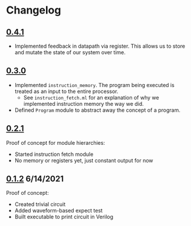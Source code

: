# Changelog

## [0.4.1](https://github.com/askvortsov1/hardcaml-mips/compare/v0.3.0...v0.4.1)

- Implemented feedback in datapath via register. This allows us to store and mutate the state of our system over time.
  
## [0.3.0](https://github.com/askvortsov1/hardcaml-mips/compare/v0.2.0...v0.3.0)

- Implemented `instruction_memory`. The program being executed is treated as an input to the entire processor.
  - See `instruction_fetch.ml` for an explanation of why we implemented instruction memory the way we did.
- Defined `Program` module to abstract away the concept of a program.

## [0.2.1](https://github.com/askvortsov1/hardcaml-mips/compare/v0.1.2...v0.2.0)

Proof of concept for module hierarchies:

- Started instruction fetch module
- No memory or registers yet, just constant output for now

## [0.1.2](https://github.com/askvortsov1/hardcaml-mips/tree/v0.1.2) 6/14/2021

Proof of concept:

- Created trivial circuit
- Added waveform-based expect test
- Built executable to print circuit in Verilog